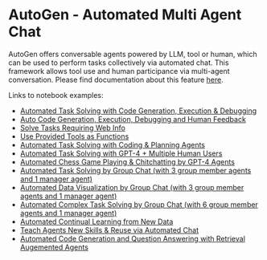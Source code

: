 # AutoGen - Automated Multi Agent Chat

AutoGen offers conversable agents powered by LLM, tool or human, which can be used to perform tasks collectively via automated chat. This framework allows tool use and human participance via multi-agent conversation.
Please find documentation about this feature [here](/docs/Use-Cases/agent_chat).

Links to notebook examples:
* [Automated Task Solving with Code Generation, Execution & Debugging](https://github.com/microsoft/autogen/blob/main/notebook/agentchat_auto_feedback_from_code_execution.ipynb)
* [Auto Code Generation, Execution, Debugging and Human Feedback](https://github.com/microsoft/autogen/blob/main/notebook/agentchat_human_feedback.ipynb)
* [Solve Tasks Requiring Web Info](https://github.com/microsoft/autogen/blob/main/notebook/agentchat_web_info.ipynb)
* [Use Provided Tools as Functions](https://github.com/microsoft/autogen/blob/main/notebook/agentchat_function_call.ipynb)
* [Automated Task Solving with Coding & Planning Agents](https://github.com/microsoft/autogen/blob/main/notebook/agentchat_planning.ipynb)
* [Automated Task Solving with GPT-4 + Multiple Human Users](https://github.com/microsoft/autogen/blob/main/notebook/agentchat_two_users.ipynb)
* [Automated Chess Game Playing & Chitchatting by GPT-4 Agents](https://github.com/microsoft/autogen/blob/main/notebook/agentchat_chess.ipynb)
* [Automated Task Solving by Group Chat (with 3 group member agents and 1 manager agent)](https://github.com/microsoft/autogen/blob/main/notebook/agentchat_groupchat.ipynb)
* [Automated Data Visualization by Group Chat (with 3 group member agents and 1 manager agent)](https://github.com/microsoft/autogen/blob/main/notebook/agentchat_groupchat_vis.ipynb)
* [Automated Complex Task Solving by Group Chat (with 6 group member agents and 1 manager agent)](https://github.com/microsoft/autogen/blob/main/notebook/agentchat_groupchat_research.ipynb)
* [Automated Continual Learning from New Data](https://github.com/microsoft/autogen/blob/main/notebook/agentchat_stream.ipynb)
* [Teach Agents New Skills & Reuse via Automated Chat](https://github.com/microsoft/autogen/blob/main/notebook/agentchat_teaching.ipynb)
* [Automated Code Generation and Question Answering with Retrieval Augemented Agents](https://github.com/microsoft/autogen/blob/main/notebook/agentchat_RAGChat.ipynb)
